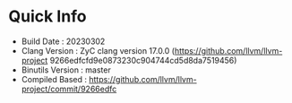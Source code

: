 # Quick Info
* Build Date : 20230302
* Clang Version : ZyC clang version 17.0.0 (https://github.com/llvm/llvm-project 9266edfcfd9e0873230c904744cd5d8da7519456)
* Binutils Version : master
* Compiled Based : https://github.com/llvm/llvm-project/commit/9266edfc

